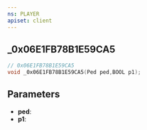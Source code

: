 ```yaml
---
ns: PLAYER
apiset: client
---
```

## _0x06E1FB78B1E59CA5

```c
// 0x06E1FB78B1E59CA5
void _0x06E1FB78B1E59CA5(Ped ped,BOOL p1);
```


## Parameters
* **ped**:
* **p1**:



